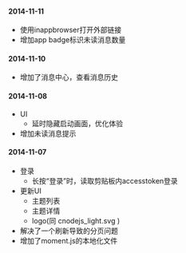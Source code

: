 #### 2014-11-11
* 使用inappbrowser打开外部链接
* 增加app badge标识未读消息数量

#### 2014-11-10
* 增加了消息中心，查看消息历史

#### 2014-11-08
* UI
  * 延时隐藏启动画面，优化体验
* 增加未读消息提示

#### 2014-11-07
* 登录
  * 长按“登录”时，读取剪贴板内accesstoken登录
* 更新UI
  * 主题列表
  * 主题详情
  * logo(同 cnodejs_light.svg )
* 解决了一个刷新导致的分页问题
* 增加了moment.js的本地化文件

